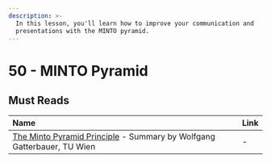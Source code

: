 ```yaml
---
description: >-
  In this lesson, you'll learn how to improve your communication and
  presentations with the MINTO pyramid.
---
```


# 50 - MINTO Pyramid

## Must Reads

| Name | Link |
| :--- | :--- |
| [The Minto Pyramid Principle](https://www.dbai.tuwien.ac.at/staff/gatter/work/051104_The_Minto_Pyramid_Principle.pdf) - Summary by Wolfgang Gatterbauer, TU Wien | - |




